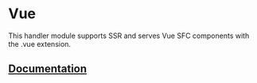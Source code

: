 # Vue

This handler module supports SSR and serves Vue SFC components with the .vue
extension.

## [Documentation](https://primatejs.com/modules/vue)
